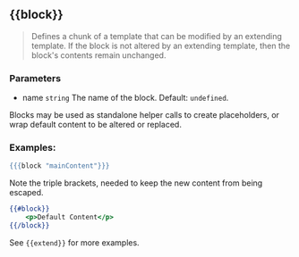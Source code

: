 ## \{{block}}

> Defines a chunk of a template that can be modified by an extending template.  If the block is not altered by an extending template, then the block's contents remain unchanged.

### Parameters

* name `string` The name of the block. Default: `undefined`.

Blocks may be used as standalone helper calls to create placeholders, or wrap default content to be altered or replaced.

### Examples:

```handlebars
{{{block "mainContent"}}}
```

Note the triple brackets, needed to keep the new content from being escaped.

```handlebars
{{#block}}
    <p>Default Content</p>
{{/block}}
```

See `{{extend}}` for more examples.
